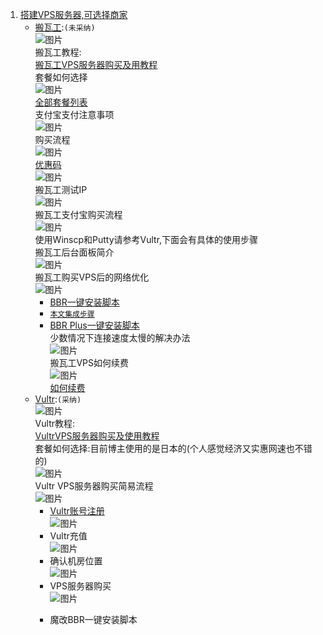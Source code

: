 1. [搭建VPS服务器,可选择商家](https://ssr.tools/55)
	- [搬瓦工](https://bwh88.net/index.php):`(未采纳)`  
![图片](http://chuantu.xyz/t6/741/1605515862x1031866013.png)  
搬瓦工教程:  
[搬瓦工VPS服务器购买及用教程](https://ssr.tools/208)  
套餐如何选择  
![图片](http://chuantu.xyz/t6/741/1605517885x1033347913.png)  
[全部套餐列表](https://bwh88.net/cart.php?gid=1)  
支付宝支付注意事项  
![图片](http://chuantu.xyz/t6/741/1605518316x1031866013.png)  
购买流程  
![图片](http://chuantu.xyz/t6/741/1605518441x1031866013.png)  
[优惠码](https://www.wervps.com/bwh1pice)  
![图片](http://chuantu.xyz/t6/741/1605518537x1700338641.png)  
搬瓦工测试IP  
![图片](http://chuantu.xyz/t6/741/1605519083x1031866013.png)  
搬瓦工支付宝购买流程  
![图片](http://chuantu.xyz/t6/741/1605520117x1700338641.png)  
使用Winscp和Putty请参考Vultr,下面会有具体的使用步骤  
搬瓦工后台面板简介  
![图片](http://chuantu.xyz/t6/741/1605520498x1031866013.png)  
搬瓦工购买VPS后的网络优化  
![图片](http://chuantu.xyz/t6/741/1605520616x1033347913.png)  
		* [BBR一键安装脚本](https://ssr.tools/199)  
		* <a href="#end">`本文集成步骤`</a>  
		* [BBR Plus一键安装脚本](https://ssr.tools/1217)  
少数情况下连接速度太慢的解决办法  
![图片](http://chuantu.xyz/t6/741/1605521219x1031866013.png)  
搬瓦工VPS如何续费  
![图片](http://chuantu.xyz/t6/741/1605521262x1700338641.png)  
[如何续费](https://ssr.tools/1293)  
	- [Vultr](https://www.vultr.com/):`(采纳)`  
![图片](http://chuantu.xyz/t6/741/1605515510x1700338641.png)  
Vultr教程:  
[VultrVPS服务器购买及使用教程](https://ssr.tools/216)  
套餐如何选择:目前博主使用的是日本的(个人感觉经济又实惠网速也不错的)  
![图片](http://chuantu.xyz/t6/741/1605522480x1033347913.jpg)  
Vultr VPS服务器购买简易流程  
![图片](http://chuantu.xyz/t6/741/1605522715x1031866013.png)  
		* [Vultr账号注册](https://www.vultr.com/)  
![图片](http://chuantu.xyz/t6/741/1605522865x1700338641.png)  
		* Vultr充值  
![图片](http://chuantu.xyz/t6/741/1605522979x1033347913.png)  
		* 确认机房位置  
![图片](http://chuantu.xyz/t6/741/1605526887x1700338641.png)  
		* VPS服务器购买  
![图片](http://chuantu.xyz/t6/741/1605527178x1700338641.png)  
		* <p id="end">魔改BBR一键安装脚本</font>
